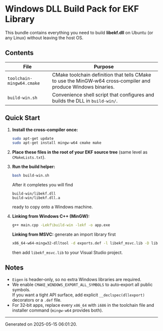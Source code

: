 
# Windows DLL Build Pack for EKF Library

This bundle contains everything you need to build **libekf.dll** on Ubuntu (or any Linux) without leaving the host OS.

## Contents

| File | Purpose |
|------|---------|
| `toolchain-mingw64.cmake` | CMake toolchain definition that tells CMake to use the MinGW‑w64 cross‑compiler and produce Windows binaries. |
| `build-win.sh` | Convenience shell script that configures and builds the DLL in `build-win/`. |

## Quick Start

1. **Install the cross‑compiler once:**
   ```bash
   sudo apt-get update
   sudo apt-get install mingw-w64 cmake make
   ```

2. **Place these files in the root of your EKF source tree** (same level as `CMakeLists.txt`).

3. **Run the build helper:**
   ```bash
   bash build-win.sh
   ```
   After it completes you will find
   ```
   build-win/libekf.dll
   build-win/libekf.dll.a
   ```
   ready to copy onto a Windows machine.

4. **Linking from Windows C++ (MinGW):**
   ```bash
   g++ main.cpp -Lekf\build-win -lekf -o app.exe
   ```

   **Linking from MSVC:** generate an import library first
   ```bash
   x86_64-w64-mingw32-dlltool -d exports.def -l libekf_msvc.lib -D libekf.dll
   ```
   then add `libekf_msvc.lib` to your Visual Studio project.

## Notes

* `Eigen` is header‑only, so no extra Windows libraries are required.
* We enable `CMAKE_WINDOWS_EXPORT_ALL_SYMBOLS` to auto‑export all public symbols.  
  If you want a tight API surface, add explicit `__declspec(dllexport)` decorators or a `.def` file.
* For 32‑bit apps, replace every `x86_64` with `i686` in the toolchain file and installer command (`mingw-w64` provides both).

---

Generated on 2025-05-15 06:01:20.
